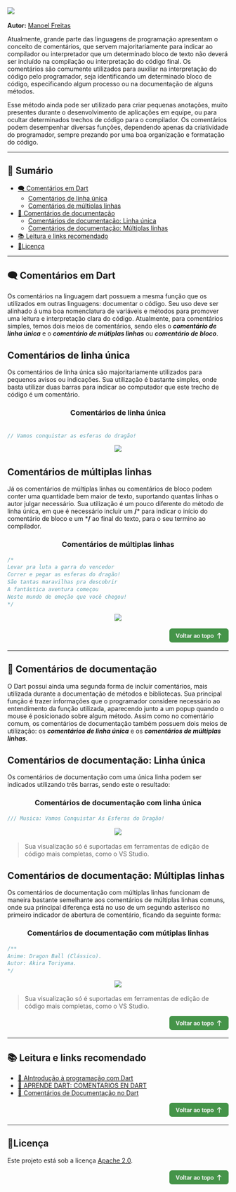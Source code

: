 <img src="https://i.imgur.com/HNJ5tWE.png"> 

<p>

**Autor:**
  <a href="https://github.com/JosManoel">Manoel Freitas</a>
</p>

Atualmente, grande parte das linguagens de programação apresentam o conceito de comentários, que servem majoritariamente para indicar ao compilador ou interpretador que um determinado bloco de texto não deverá ser incluído na compilação ou interpretação do código final. Os comentários são comumente utilizados para auxiliar na interpretação do código pelo programador, seja identificando um determinado bloco de código, especificando algum processo ou na documentação de alguns métodos.

Esse método ainda pode ser utilizado para criar pequenas anotações, muito presentes durante o desenvolvimento de aplicações em equipe, ou para ocultar determinados trechos de código para o compilador. Os comentários podem desempenhar diversas funções, dependendo apenas da criatividade do programador, sempre prezando por uma boa organização e formatação do código. 

***
<h2 id="sumario">🧮 Sumário</h2>
 
  * <a href="#comentarios_dart">🗨️ Comentários em Dart</a> 
    * <a href="comentario_linha_unica">Comentários de linha única</a>
    * <a href="comentario_multipla_linha">Comentários de múltiplas linhas</a>
  * <a href="#comentarios_documentação">💬 Comentários de documentação</a> 
    * <a href="comentario_linha_unica_documentacao">Comentários de documentação: Linha única</a>
    * <a href="comentario_multipla_linha_documentacao">Comentários de documentação: Múltiplas linhas</a>
  * <a href="#leitura_e_link">📚 Leitura e links recomendado</a>
  * <a href="#licenca">🧾Licença</a>

***

<h2 id="comentarios_dart">🗨️ Comentários em Dart</h2>

Os comentários na linguagem dart possuem a mesma função que os utilizados em outras linguagens: documentar o código. Seu uso deve ser alinhado á uma boa nomenclatura de variáveis e métodos para promover uma leitura e interpretação clara do código. Atualmente, para comentários simples, temos dois meios de comentários, sendo eles o **_comentário de linha única_** e o **_comentário de mútiplas linhas_** ou **_comentário de bloco_**.


<h2 id="comentario_linha_unica">Comentários de linha única</h2>

Os comentários de linha única são majoritariamente utilizados para pequenos avisos ou indicações. Sua utilização é bastante simples, onde basta utilizar duas barras para indicar ao computador que este trecho de código é um comentário.

<h3 align="center">Comentários de linha única</h3>

~~~dart

// Vamos conquistar as esferas do dragão!
~~~

<p align="center">
    <a href="https://dartpad.dev/?id=5b59f356ac0fdb7965320d88e77f8d3d">
        <img src="https://i.imgur.com/PZN1KEk.png" height="24">
    </a>
</p>

<h2 id="comentario_multipla_linha">Comentários de múltiplas linhas</h2>

Já os comentários de múltiplas linhas ou comentários de bloco podem conter uma quantidade bem maior de texto, suportando quantas linhas o autor julgar necessário. Sua utilização é um pouco diferente do método de linha única, em que é necessário incluir um **/*** para indicar o início do comentário de bloco e um ***/** ao final do texto, para o seu termino ao compilador. 

<h3 align="center">Comentários de múltiplas linhas</h3>

~~~dart
/*
Levar pra luta a garra do vencedor
Correr e pegar as esferas do dragão!
São tantas maravilhas pra descobrir
A fantástica aventura começou
Neste mundo de emoção que você chegou!
*/
~~~

<p align="center">
    <a href="https://dartpad.dev/?id=de10956b3ddbf1f3718b31f03aae0f54">
        <img src="https://i.imgur.com/mxmUWy2.png" height="24">
    </a>
</p>

<p align="right">
    <a href="#sumario" style="font-size:1rem;font-weight: bold;">
        <img src="https://raw.githubusercontent.com/JosManoel/Dart-Study/main/images/icons/voltar_ao_topo.png" height="32">
    </a>
</p>

***

<h2 id="comentarios_documentação">💬 Comentários de documentação</h2>

O Dart possui ainda uma segunda forma de incluir comentários, mais utilizada durante a documentação de métodos e bibliotecas. Sua principal função é trazer informações que o programador considere necessário ao entendimento da função utilizada, aparecendo junto a um popup quando o mouse é posicionado sobre algum método. Assim como no comentário comum, os comentários de documentação também possuem dois meios de utilização: os **_comentários de linha única_** e os **_comentários de múltiplas linhas_**.


<h2 id="comentario_linha_unica_documentacao">Comentários de documentação: Linha única</h1>
Os comentários de documentação com uma única linha podem ser indicados utilizando três barras, sendo este o resultado:

<h3 align="center">Comentários de documentação com linha única</h3>

~~~dart
/// Musica: Vamos Conquistar As Esferas do Dragão!
~~~

<p align="center">
    <a href="https://dartpad.dev/?id=cc5f60918e36da2972700f4ca1d041f7">
        <img src="https://i.imgur.com/PZN1KEk.png" height="24">
    </a>
</p>

> Sua visualização só é suportadas em ferramentas de edição de código mais completas, como o VS Studio.

<h2 id="comentario_multipla_linha_documentacao">Comentários de documentação: Múltiplas linhas</h2>

Os comentários de documentação com múltiplas linhas funcionam de maneira bastante semelhante aos comentários de múltiplas linhas comuns, onde sua principal diferença está no uso de um segundo asterisco no primeiro indicador de abertura de comentário, ficando da seguinte forma:

<h3 align="center">Comentários de documentação com mútiplas linhas</h3>

~~~dart
/**
Anime: Dragon Ball (Clássico).
Autor: Akira Toriyama.
*/
~~~

<p align="center">
    <a href="https://dartpad.dev/?id=9c4db6afca3b0a69fd385bca0236ff1c">
        <img src="https://i.imgur.com/mxmUWy2.png" height="24">
    </a>
</p>

> Sua visualização só é suportadas em ferramentas de edição de código mais completas, como o VS Studio.

<p align="right">
    <a href="#sumario" style="font-size:1rem;font-weight: bold;">
        <img src="https://raw.githubusercontent.com/JosManoel/Dart-Study/main/images/icons/voltar_ao_topo.png" height="32">
    </a>
</p>

***

<h2 id="leitura_e_link">📚 Leitura e links recomendado</h2>

* [🎯 AIntrodução à programação com Dart](https://dev.to/cephalopodluke/introducao-a-programacao-com-dart-aji)
* [🎯 APRENDE DART: COMENTARIOS EN DART](https://dartgoogle.wordpress.com/2014/06/09/google-dart-comentarios-dart/)
* [🎯 Comentários de Documentação no Dart](https://medium.com/@leonardopaim/coment%C3%A1rios-de-documenta%C3%A7%C3%A3o-no-dart-d3deeeb1bc72#:~:text=O%20Dart%20possui%20uma%20forma,com%20muitas%20dicas%20de%20utiliza%C3%A7%C3%A3o.)

<p align="right">
    <a href="#sumario" style="font-size:1rem;font-weight: bold;">
        <img src="https://raw.githubusercontent.com/JosManoel/Dart-Study/main/images/icons/voltar_ao_topo.png" height="32">
    </a>
</p>

***

<h2 id="licenca">🧾Licença</h2>

Este projeto está sob a licença [Apache 2.0](https://github.com/JosManoel/Dart-Study/blob/main/LICENSE).

<p align="right">
    <a href="#sumario" style="font-size:1rem;font-weight: bold;">
        <img src="https://raw.githubusercontent.com/JosManoel/Dart-Study/main/images/icons/voltar_ao_topo.png" height="32">
    </a>
</p>
